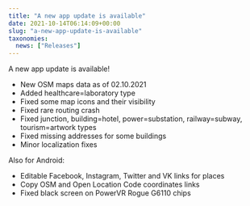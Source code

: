 ```yaml
---
title: "A new app update is available"
date: 2021-10-14T06:14:09+00:00
slug: "a-new-app-update-is-available"
taxonomies:
  news: ["Releases"]
---
```


A new app update is available!

* New OSM maps data as of 02.10.2021
* Added healthcare=laboratory type
* Fixed some map icons and their visibility
* Fixed rare routing crash
* Fixed junction, building=hotel, power=substation, railway=subway, tourism=artwork types
* Fixed missing addresses for some buildings
* Minor localization fixes

Also for Android:
* Editable Facebook, Instagram, Twitter and VK links for places
* Copy OSM and Open Location Code coordinates links
* Fixed black screen on PowerVR Rogue G6110 chips
